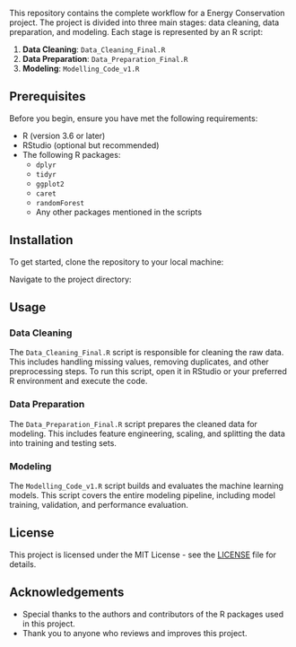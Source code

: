 This repository contains the complete workflow for a Energy Conservation project. The project is divided into three main stages: data cleaning, data preparation, and modeling. Each stage is represented by an R script:

1. **Data Cleaning**: `Data_Cleaning_Final.R`
2. **Data Preparation**: `Data_Preparation_Final.R`
3. **Modeling**: `Modelling_Code_v1.R`

## Prerequisites

Before you begin, ensure you have met the following requirements:

- R (version 3.6 or later)
- RStudio (optional but recommended)
- The following R packages:
  - `dplyr`
  - `tidyr`
  - `ggplot2`
  - `caret`
  - `randomForest`
  - Any other packages mentioned in the scripts

## Installation

To get started, clone the repository to your local machine:

Navigate to the project directory:

## Usage

### Data Cleaning

The `Data_Cleaning_Final.R` script is responsible for cleaning the raw data. This includes handling missing values, removing duplicates, and other preprocessing steps. To run this script, open it in RStudio or your preferred R environment and execute the code.

### Data Preparation

The `Data_Preparation_Final.R` script prepares the cleaned data for modeling. This includes feature engineering, scaling, and splitting the data into training and testing sets.

### Modeling

The `Modelling_Code_v1.R` script builds and evaluates the machine learning models. This script covers the entire modeling pipeline, including model training, validation, and performance evaluation.

## License

This project is licensed under the MIT License - see the [LICENSE](LICENSE) file for details.

## Acknowledgements

- Special thanks to the authors and contributors of the R packages used in this project.
- Thank you to anyone who reviews and improves this project.

